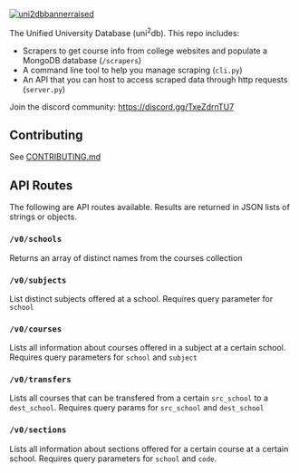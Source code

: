 [![uni2dbbannerraised](https://github.com/lukew3/uni2db/assets/47042841/df07ae36-b64c-4f4f-863d-4120bb485fd7)](https://uni2db.com)

The Unified University Database (uni<sup>2</sup>db).
This repo includes:
* Scrapers to get course info from college websites and populate a MongoDB database (`/scrapers`)
* A command line tool to help you manage scraping (`cli.py`)
* An API that you can host to access scraped data through http requests (`server.py`)

Join the discord community: https://discord.gg/TxeZdrnTU7

## Contributing
See [CONTRIBUTING.md](https://github.com/lukew3/uni2db/blob/main/CONTRIBUTING.md)

## API Routes
The following are API routes available. Results are returned in JSON lists of strings or objects.

### `/v0/schools`
Returns an array of distinct names from the courses collection

### `/v0/subjects`
List distinct subjects offered at a school. Requires query parameter for `school`

### `/v0/courses`
Lists all information about courses offered in a subject at a certain school. Requires query parameters for `school` and `subject`

### `/v0/transfers`
Lists all courses that can be transfered from a certain `src_school` to a `dest_school`. Requires query params for `src_school` and `dest_school`

### `/v0/sections`
Lists all information about sections offered for a certain course at a certain school. Requires query parameters for `school` and `code`.
